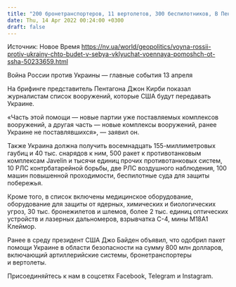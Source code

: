 ```yaml
---
title: "200 бронетранспортеров, 11 вертолетов, 300 беспилотников, В Пентагоне рассказали, какое вооружение передадут Украине"
date: Thu, 14 Apr 2022 00:24:00 +0300
draft: false
---
```

Источник: Новое Время https://nv.ua/world/geopolitics/voyna-rossii-protiv-ukrainy-chto-budet-v-sebya-vklyuchat-voennaya-pomoshch-ot-ssha-50233659.html


Война России против Украины — главные события 13 апреля

 На брифинге представитель Пентагона Джон Кирби показал журналистам список вооружений, которые США будут передавать Украине.

«Часть этой помощи — новые партии уже поставляемых комплексов вооружений, а другая часть — новые комплексы вооружений, ранее Украине не поставлявшихся», — заявил он.

Также Украина должна получить восемнадцать 155-миллиметровых гаубиц и 40 тыс. снарядов к ним, 500 ракет к противотанковым комплексам Javelin и тысячи единиц прочих противотанковых систем, 10 РЛС контрбатарейной борьбы, две РЛС воздушного наблюдения, 100 машин повышенной проходимости, беспилотные суда для защиты побережья.

Кроме того, в список включены медицинское оборудование, оборудование для защиты от ядерных, химических и биологических угроз, 30 тыс. бронежилетов и шлемов, более 2 тыс. единиц оптических устройств и лазерных дальномеров, взрывчатка C-4, мины M18A1 Клеймор.

Ранее в среду президент США Джо Байден объявил, что одобрил пакет помощи Украине в области безопасности на сумму 800 млн долларов, включающий артиллерийские системы, бронетранспортеры и вертолеты.

Присоединяйтесь к нам в соцсетях Facebook, Telegram и Instagram.
